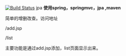 [![Build Status](https://travis-ci.org/zhangshanhai/jpa-start.svg)](https://travis-ci.org/zhangshanhai/jpa-start)
jpa
**使用spring，springmvc，jpa ,maven**

简单的增删改查。访问地址

/add.jsp

/list

主要功能是通过add.jsp添加，list页面显示出来。



